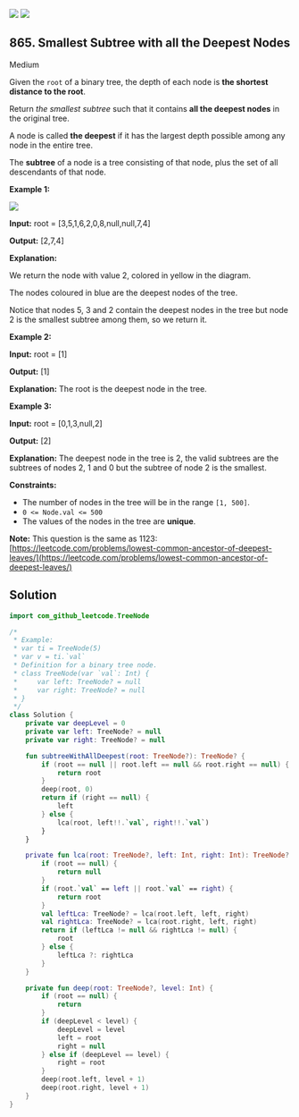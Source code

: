 [![](https://img.shields.io/github/stars/javadev/LeetCode-in-Kotlin?label=Stars&style=flat-square)](https://github.com/javadev/LeetCode-in-Kotlin)
[![](https://img.shields.io/github/forks/javadev/LeetCode-in-Kotlin?label=Fork%20me%20on%20GitHub%20&style=flat-square)](https://github.com/javadev/LeetCode-in-Kotlin/fork)

## 865\. Smallest Subtree with all the Deepest Nodes

Medium

Given the `root` of a binary tree, the depth of each node is **the shortest distance to the root**.

Return _the smallest subtree_ such that it contains **all the deepest nodes** in the original tree.

A node is called **the deepest** if it has the largest depth possible among any node in the entire tree.

The **subtree** of a node is a tree consisting of that node, plus the set of all descendants of that node.

**Example 1:**

![](https://s3-lc-upload.s3.amazonaws.com/uploads/2018/07/01/sketch1.png)

**Input:** root = [3,5,1,6,2,0,8,null,null,7,4]

**Output:** [2,7,4]

**Explanation:**

We return the node with value 2, colored in yellow in the diagram.

The nodes coloured in blue are the deepest nodes of the tree.

Notice that nodes 5, 3 and 2 contain the deepest nodes in the tree but node 2 is the smallest subtree among them, so we return it.

**Example 2:**

**Input:** root = [1]

**Output:** [1]

**Explanation:** The root is the deepest node in the tree.

**Example 3:**

**Input:** root = [0,1,3,null,2]

**Output:** [2]

**Explanation:** The deepest node in the tree is 2, the valid subtrees are the subtrees of nodes 2, 1 and 0 but the subtree of node 2 is the smallest.

**Constraints:**

*   The number of nodes in the tree will be in the range `[1, 500]`.
*   `0 <= Node.val <= 500`
*   The values of the nodes in the tree are **unique**.

**Note:** This question is the same as 1123: [https://leetcode.com/problems/lowest-common-ancestor-of-deepest-leaves/](https://leetcode.com/problems/lowest-common-ancestor-of-deepest-leaves/)

## Solution

```kotlin
import com_github_leetcode.TreeNode

/*
 * Example:
 * var ti = TreeNode(5)
 * var v = ti.`val`
 * Definition for a binary tree node.
 * class TreeNode(var `val`: Int) {
 *     var left: TreeNode? = null
 *     var right: TreeNode? = null
 * }
 */
class Solution {
    private var deepLevel = 0
    private var left: TreeNode? = null
    private var right: TreeNode? = null

    fun subtreeWithAllDeepest(root: TreeNode?): TreeNode? {
        if (root == null || root.left == null && root.right == null) {
            return root
        }
        deep(root, 0)
        return if (right == null) {
            left
        } else {
            lca(root, left!!.`val`, right!!.`val`)
        }
    }

    private fun lca(root: TreeNode?, left: Int, right: Int): TreeNode? {
        if (root == null) {
            return null
        }
        if (root.`val` == left || root.`val` == right) {
            return root
        }
        val leftLca: TreeNode? = lca(root.left, left, right)
        val rightLca: TreeNode? = lca(root.right, left, right)
        return if (leftLca != null && rightLca != null) {
            root
        } else {
            leftLca ?: rightLca
        }
    }

    private fun deep(root: TreeNode?, level: Int) {
        if (root == null) {
            return
        }
        if (deepLevel < level) {
            deepLevel = level
            left = root
            right = null
        } else if (deepLevel == level) {
            right = root
        }
        deep(root.left, level + 1)
        deep(root.right, level + 1)
    }
}
```